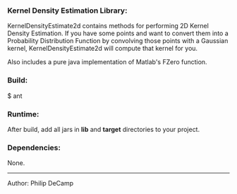 ### Kernel Density Estimation Library:
KernelDensityEstimate2d contains methods for performing 2D Kernel Density Estimation.
If you have some points and want to convert them into a Probability Distribution Function
by convolving those points with a Gaussian kernel, KernelDensityEstimate2d will compute 
that kernel for you.

Also includes a pure java implementation of Matlab's FZero function.


### Build:
$ ant


### Runtime:
After build, add all jars in **lib** and **target** directories to your project.


### Dependencies:
None.

---
Author: Philip DeCamp

